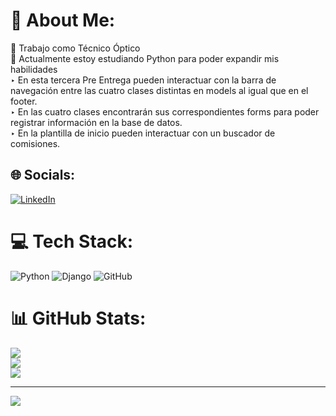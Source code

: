# 💫 About Me:
🔭 Trabajo como Técnico Óptico<br>🌱 Actualmente estoy estudiando Python para poder expandir mis habilidades<br>
‣ En esta tercera Pre Entrega pueden interactuar con la barra de navegación entre las cuatro clases distintas en models al igual que en el footer.<br>
‣ En las cuatro clases encontrarán sus correspondientes forms para poder registrar información en la base de datos.<br>
‣ En la plantilla de inicio pueden interactuar con un buscador de comisiones.<br>

## 🌐 Socials:
[![LinkedIn](https://img.shields.io/badge/LinkedIn-%230077B5.svg?logo=linkedin&logoColor=white)](https://linkedin.com/in/pabloarias12) 

# 💻 Tech Stack:
![Python](https://img.shields.io/badge/python-3670A0?style=for-the-badge&logo=python&logoColor=ffdd54) ![Django](https://img.shields.io/badge/django-%23092E20.svg?style=for-the-badge&logo=django&logoColor=white) ![GitHub](https://img.shields.io/badge/github-%23121011.svg?style=for-the-badge&logo=github&logoColor=white)
# 📊 GitHub Stats:
![](https://github-readme-stats.vercel.app/api?username=Parnloren&theme=dark&hide_border=false&include_all_commits=false&count_private=false)<br/>
![](https://github-readme-streak-stats.herokuapp.com/?user=Parnloren&theme=dark&hide_border=false)<br/>
![](https://github-readme-stats.vercel.app/api/top-langs/?username=Parnloren&theme=dark&hide_border=false&include_all_commits=false&count_private=false&layout=compact)

---
[![](https://visitcount.itsvg.in/api?id=Parnloren&icon=0&color=0)](https://visitcount.itsvg.in)

<!-- Proudly created with GPRM ( https://gprm.itsvg.in ) -->

